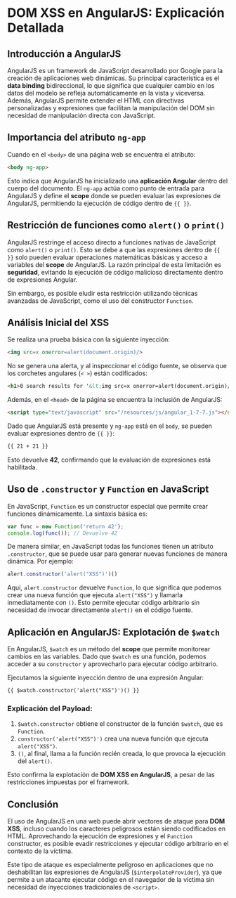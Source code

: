 # DOM XSS en AngularJS: Explicación Detallada

## Introducción a AngularJS

AngularJS es un framework de JavaScript desarrollado por Google para la creación de aplicaciones web dinámicas. Su principal característica es el **data binding** bidireccional, lo que significa que cualquier cambio en los datos del modelo se refleja automáticamente en la vista y viceversa. Además, AngularJS permite extender el HTML con directivas personalizadas y expresiones que facilitan la manipulación del DOM sin necesidad de manipulación directa con JavaScript.

## Importancia del atributo `ng-app`

Cuando en el `<body>` de una página web se encuentra el atributo:

```html
<body ng-app>
```

Esto indica que AngularJS ha inicializado una **aplicación Angular** dentro del cuerpo del documento. El `ng-app` actúa como punto de entrada para AngularJS y define el **scope** donde se pueden evaluar las expresiones de AngularJS, permitiendo la ejecución de código dentro de `{{ }}`.

## Restricción de funciones como `alert()` o `print()`

AngularJS restringe el acceso directo a funciones nativas de JavaScript como `alert()` o `print()`. Esto se debe a que las expresiones dentro de `{{ }}` solo pueden evaluar operaciones matemáticas básicas y acceso a variables del **scope** de AngularJS. La razón principal de esta limitación es **seguridad**, evitando la ejecución de código malicioso directamente dentro de expresiones Angular.

Sin embargo, es posible eludir esta restricción utilizando técnicas avanzadas de JavaScript, como el uso del constructor `Function`.

## Análisis Inicial del XSS

Se realiza una prueba básica con la siguiente inyección:

```html
<img src=x onerror=alert(document.origin)/>
```

No se genera una alerta, y al inspeccionar el código fuente, se observa que los corchetes angulares (`< >`) están codificados:

```html
<h1>0 search results for '&lt;img src=x onerror=alert(document.origin)/&gt;'</h1>
```

Además, en el `<head>` de la página se encuentra la inclusión de AngularJS:

```html
<script type="text/javascript" src="/resources/js/angular_1-7-7.js"></script>
```

Dado que AngularJS está presente y `ng-app` está en el `body`, se pueden evaluar expresiones dentro de `{{ }}`:

```html
{{ 21 + 21 }}
```

Esto devuelve **42**, confirmando que la evaluación de expresiones está habilitada.

## Uso de `.constructor` y `Function` en JavaScript

En JavaScript, `Function` es un constructor especial que permite crear funciones dinámicamente. La sintaxis básica es:

```javascript
var func = new Function('return 42');
console.log(func()); // Devuelve 42
```

De manera similar, en JavaScript todas las funciones tienen un atributo `.constructor`, que se puede usar para generar nuevas funciones de manera dinámica. Por ejemplo:

```javascript
alert.constructor('alert("XSS")')()
```

Aquí, `alert.constructor` devuelve `Function`, lo que significa que podemos crear una nueva función que ejecuta `alert("XSS")` y llamarla inmediatamente con `()`. Esto permite ejecutar código arbitrario sin necesidad de invocar directamente `alert()` en el código fuente.

## Aplicación en AngularJS: Explotación de `$watch`

En AngularJS, `$watch` es un método del **scope** que permite monitorear cambios en las variables. Dado que `$watch` es una función, podemos acceder a su `constructor` y aprovecharlo para ejecutar código arbitrario.

Ejecutamos la siguiente inyección dentro de una expresión Angular:

```html
{{ $watch.constructor('alert("XSS")')() }}
```

### Explicación del Payload:
1. `$watch.constructor` obtiene el constructor de la función `$watch`, que es `Function`.
2. `constructor('alert("XSS")')` crea una nueva función que ejecuta `alert("XSS")`.
3. `()`, al final, llama a la función recién creada, lo que provoca la ejecución del `alert()`.

Esto confirma la explotación de **DOM XSS en AngularJS**, a pesar de las restricciones impuestas por el framework.

## Conclusión

El uso de AngularJS en una web puede abrir vectores de ataque para **DOM XSS**, incluso cuando los caracteres peligrosos están siendo codificados en HTML. Aprovechando la ejecución de expresiones y el `Function` constructor, es posible evadir restricciones y ejecutar código arbitrario en el contexto de la víctima. 

Este tipo de ataque es especialmente peligroso en aplicaciones que no deshabilitan las expresiones de AngularJS (`$interpolateProvider`), ya que permite a un atacante ejecutar código en el navegador de la víctima sin necesidad de inyecciones tradicionales de `<script>`.

